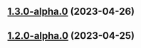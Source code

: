 

## [1.3.0-alpha.0](https://github.com/fengxiaotingzz/runt/compare/1.2.0-alpha.0...1.3.0-alpha.0) (2023-04-26)

## [1.2.0-alpha.0](https://github.com/fengxiaotingzz/runt/compare/1.1.0-alpha.0...1.2.0-alpha.0) (2023-04-25)